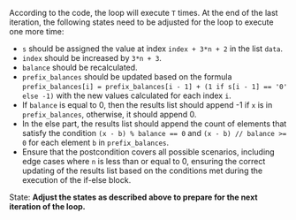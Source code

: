 According to the code, the loop will execute `T` times. At the end of the last iteration, the following states need to be adjusted for the loop to execute one more time:
- `s` should be assigned the value at index `index + 3*n + 2` in the list `data`.
- `index` should be increased by `3*n + 3`.
- `balance` should be recalculated.
- `prefix_balances` should be updated based on the formula `prefix_balances[i] = prefix_balances[i - 1] + (1 if s[i - 1] == '0' else -1)` with the new values calculated for each index `i`.
- If `balance` is equal to 0, then the results list should append -1 if `x` is in `prefix_balances`, otherwise, it should append 0.
- In the else part, the results list should append the count of elements that satisfy the condition `(x - b) % balance == 0` and `(x - b) // balance >= 0` for each element `b` in `prefix_balances`.
- Ensure that the postcondition covers all possible scenarios, including edge cases where `n` is less than or equal to 0, ensuring the correct updating of the results list based on the conditions met during the execution of the if-else block.

State: **Adjust the states as described above to prepare for the next iteration of the loop.**
